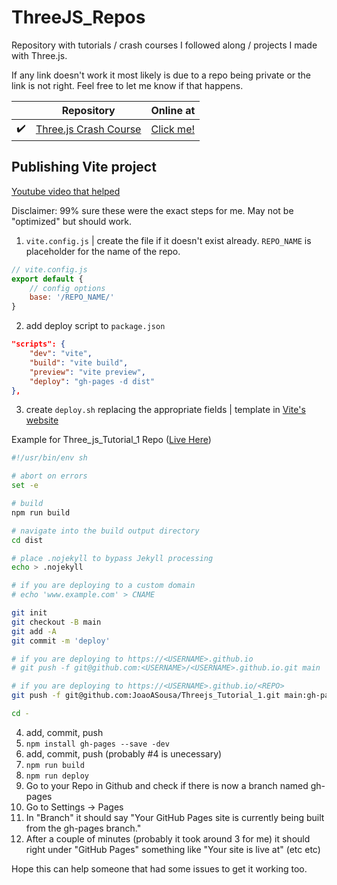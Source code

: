 # ThreeJS_Repos
 
Repository with tutorials / crash courses I followed along / projects I made with Three.js.

If any link doesn't work it most likely is due to a repo being private or the link is not right. Feel free to let me know if that happens.

| | Repository | Online at |
| - | - | - |
| :heavy_check_mark: | [Three.js Crash Course](https://github.com/JoaoASousa/Threejs_Tutorial_1) | [Click me!](https://joaoasousa.github.io/Threejs_Tutorial_1/) |




## Publishing Vite project
[Youtube video that helped](https://www.youtube.com/watch?v=5ccdo8iWR58)

Disclaimer: 99% sure these were the exact steps for me. May not be "optimized" but should work.

1. `vite.config.js` | create the file if it doesn't exist already. `REPO_NAME` is placeholder for the name of the repo.
```js
// vite.config.js
export default {
    // config options
    base: '/REPO_NAME/'
}
```

2. add deploy script to `package.json`
```json
"scripts": {
    "dev": "vite",
    "build": "vite build",
    "preview": "vite preview",
    "deploy": "gh-pages -d dist"
},
```

3. create `deploy.sh` replacing the appropriate fields | template in [Vite's website](https://vitejs.dev/guide/static-deploy.html)

Example for Three_js_Tutorial_1 Repo ([Live Here](https://joaoasousa.github.io/Threejs_Tutorial_1/))
```sh
#!/usr/bin/env sh

# abort on errors
set -e

# build
npm run build

# navigate into the build output directory
cd dist

# place .nojekyll to bypass Jekyll processing
echo > .nojekyll

# if you are deploying to a custom domain
# echo 'www.example.com' > CNAME

git init
git checkout -B main
git add -A
git commit -m 'deploy'

# if you are deploying to https://<USERNAME>.github.io
# git push -f git@github.com:<USERNAME>/<USERNAME>.github.io.git main

# if you are deploying to https://<USERNAME>.github.io/<REPO>
git push -f git@github.com:JoaoASousa/Threejs_Tutorial_1.git main:gh-pages

cd -
```

4.  add, commit, push
5.  `npm install gh-pages --save -dev`
6.  add, commit, push (probably #4 is unecessary)
7.  `npm run build`
8.  `npm run deploy`
9.  Go to your Repo in Github and check if there is now a branch named gh-pages
10. Go to Settings -> Pages
11. In "Branch" it should say "Your GitHub Pages site is currently being built from the gh-pages branch."
12. After a couple of minutes (probably it took around 3 for me) it should right under "GitHub Pages" something like "Your site is live at" (etc etc)

Hope this can help someone that had some issues to get it working too.
